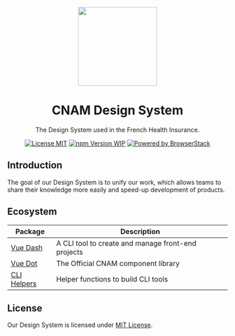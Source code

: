 <p align="center">
  <a
    href="https://assurance-maladie-digital.github.io/"
    target="_blank"
    rel="noopener noreferrer"
  >
    <img
      src="https://user-images.githubusercontent.com/10298932/55887504-ede21f80-5bad-11e9-891f-231fe0848d59.png"
      alt=""
      width="180"
    >
  </a>
</p>

<h1 align="center">CNAM Design System</h1>

<p align="center">The Design System used in the French Health Insurance.</p>

<p align="center">
  <a href="https://github.com/assurance-maladie-digital/design-system/blob/master/LICENSE"><img src="https://flat.badgen.net/badge/license/MIT/blue" alt="License MIT"></a>
  <a href="https://www.npmjs.com/package/@cnamts/vue-dash"><img src="https://flat.badgen.net/badge/npm/WIP/blue" alt="npm Version WIP"></a>
  <a href="https://www.browserstack.com/" target="_blank" rel="noopener noreferrer"><img src="https://flat.badgen.net/badge/powered%20by/BrowserStack/blue" alt="Powered by BrowserStack"></a>
</p>

## Introduction

The goal of our Design System is to unify our work, which allows teams to share their knowledge more easily and speed-up development of products.

## Ecosystem

<table>
  <thead>
    <tr>
      <th>Package</th>
      <th>Description</th>
    </tr>
  </thead>

  <tbody>
    <tr>
      <td>
        <a href="/packages/vue-dash">Vue Dash</a>
      </td>
      <td>
       A CLI tool to create and manage front-end projects
      </td>
    </tr>
    <tr>
      <td>
        <a href="/packages/vue-dot">Vue Dot</a>
      </td>
      <td>
       The Official CNAM component library
      </td>
    </tr>
    <tr>
      <td>
        <a href="/packages/cli-helpers">CLI Helpers</a>
      </td>
      <td>
       Helper functions to build CLI tools
      </td>
    </tr>
  </tbody>
</table>

## License

Our Design System is licensed under [MIT License](./LICENSE).
